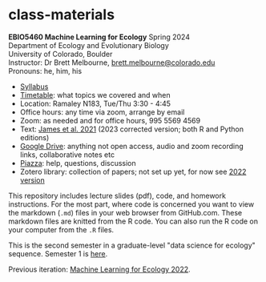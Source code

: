 # class-materials
**EBIO5460 Machine Learning for Ecology** Spring 2024\
Department of Ecology and Evolutionary Biology\
University of Colorado, Boulder\
Instructor: Dr Brett Melbourne, brett.melbourne@colorado.edu\
Pronouns: he, him, his

* [Syllabus](00_syllabus.md)
* [Timetable](00_timetable.md): what topics we covered and when
* Location: Ramaley N183, Tue/Thu 3:30 - 4:45
* Office hours: any time via zoom, arrange by email
* Zoom: as needed and for office hours, 995 5569 4569
* Text: [James et al. 2021](https://www.statlearning.com/) (2023 corrected version; both R and Python editions)
* [Google Drive](https://drive.google.com/drive/folders/16jMJk5DqKvwx_KS2gcOklBQhBqxKetmM?usp=sharing): anything not open access, audio and zoom recording links, collaborative notes etc
* [Piazza](https://piazza.com/colorado/fall2023/ebio5460/home): help, questions, discussion
* Zotero library: collection of papers; not set up yet, for now see [2022 version](https://www.zotero.org/groups/4619195/machine_learning_ecology_2022/library)

This repository includes lecture slides (pdf), code, and homework instructions. For the most part, where code is concerned you want to view the markdown (`.md`) files in your web browser from GitHub.com. These markdown files are knitted from the R code. You can also run the R code on your computer from the `.R` files.

This is the second semester in a graduate-level "data science for ecology" sequence. Semester 1 is [here](https://github.com/EBIO5460Fall2022/class-materials).

Previous iteration: [Machine Learning for Ecology 2022](https://github.com/EBIO5460Spring2022/class-materials).
